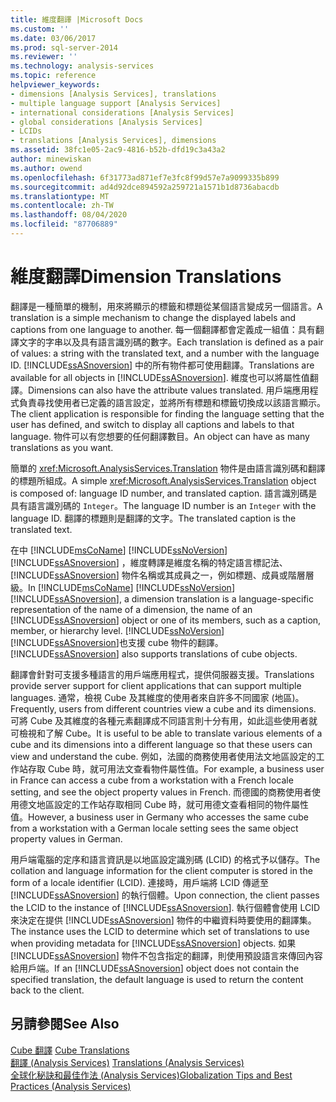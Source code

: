 ```yaml
---
title: 維度翻譯 |Microsoft Docs
ms.custom: ''
ms.date: 03/06/2017
ms.prod: sql-server-2014
ms.reviewer: ''
ms.technology: analysis-services
ms.topic: reference
helpviewer_keywords:
- dimensions [Analysis Services], translations
- multiple language support [Analysis Services]
- international considerations [Analysis Services]
- global considerations [Analysis Services]
- LCIDs
- translations [Analysis Services], dimensions
ms.assetid: 38fc1e05-2ac9-4816-b52b-dfd19c3a43a2
author: minewiskan
ms.author: owend
ms.openlocfilehash: 6f31773ad871ef7e3fc8f99d57e7a9099335b899
ms.sourcegitcommit: ad4d92dce894592a259721a1571b1d8736abacdb
ms.translationtype: MT
ms.contentlocale: zh-TW
ms.lasthandoff: 08/04/2020
ms.locfileid: "87706889"
---
```

# <a name="dimension-translations"></a><span data-ttu-id="c9be8-102">維度翻譯</span><span class="sxs-lookup"><span data-stu-id="c9be8-102">Dimension Translations</span></span>
  <span data-ttu-id="c9be8-103">翻譯是一種簡單的機制，用來將顯示的標籤和標題從某個語言變成另一個語言。</span><span class="sxs-lookup"><span data-stu-id="c9be8-103">A translation is a simple mechanism to change the displayed labels and captions from one language to another.</span></span> <span data-ttu-id="c9be8-104">每一個翻譯都會定義成一組值：具有翻譯文字的字串以及具有語言識別碼的數字。</span><span class="sxs-lookup"><span data-stu-id="c9be8-104">Each translation is defined as a pair of values: a string with the translated text, and a number with the language ID.</span></span> <span data-ttu-id="c9be8-105">[!INCLUDE[ssASnoversion](../../includes/ssasnoversion-md.md)] 中的所有物件都可使用翻譯。</span><span class="sxs-lookup"><span data-stu-id="c9be8-105">Translations are available for all objects in [!INCLUDE[ssASnoversion](../../includes/ssasnoversion-md.md)].</span></span> <span data-ttu-id="c9be8-106">維度也可以將屬性值翻譯。</span><span class="sxs-lookup"><span data-stu-id="c9be8-106">Dimensions can also have the attribute values translated.</span></span> <span data-ttu-id="c9be8-107">用戶端應用程式負責尋找使用者已定義的語言設定，並將所有標題和標籤切換成以該語言顯示。</span><span class="sxs-lookup"><span data-stu-id="c9be8-107">The client application is responsible for finding the language setting that the user has defined, and switch to display all captions and labels to that language.</span></span> <span data-ttu-id="c9be8-108">物件可以有您想要的任何翻譯數目。</span><span class="sxs-lookup"><span data-stu-id="c9be8-108">An object can have as many translations as you want.</span></span>  
  
 <span data-ttu-id="c9be8-109">簡單的 <xref:Microsoft.AnalysisServices.Translation> 物件是由語言識別碼和翻譯的標題所組成。</span><span class="sxs-lookup"><span data-stu-id="c9be8-109">A simple <xref:Microsoft.AnalysisServices.Translation> object is composed of: language ID number, and translated caption.</span></span> <span data-ttu-id="c9be8-110">語言識別碼是具有語言識別碼的 `Integer`。</span><span class="sxs-lookup"><span data-stu-id="c9be8-110">The language ID number is an `Integer` with the language ID.</span></span> <span data-ttu-id="c9be8-111">翻譯的標題則是翻譯的文字。</span><span class="sxs-lookup"><span data-stu-id="c9be8-111">The translated caption is the translated text.</span></span>  
  
 <span data-ttu-id="c9be8-112">在中 [!INCLUDE[msCoName](../../includes/msconame-md.md)] [!INCLUDE[ssNoVersion](../../includes/ssnoversion-md.md)] [!INCLUDE[ssASnoversion](../../includes/ssasnoversion-md.md)] ，維度轉譯是維度名稱的特定語言標記法、 [!INCLUDE[ssASnoversion](../../includes/ssasnoversion-md.md)] 物件名稱或其成員之一，例如標題、成員或階層層級。</span><span class="sxs-lookup"><span data-stu-id="c9be8-112">In [!INCLUDE[msCoName](../../includes/msconame-md.md)] [!INCLUDE[ssNoVersion](../../includes/ssnoversion-md.md)] [!INCLUDE[ssASnoversion](../../includes/ssasnoversion-md.md)], a dimension translation is a language-specific representation of the name of a dimension, the name of an [!INCLUDE[ssASnoversion](../../includes/ssasnoversion-md.md)] object or one of its members, such as a caption, member, or hierarchy level.</span></span> [!INCLUDE[ssNoVersion](../../includes/ssnoversion-md.md)]<span data-ttu-id="c9be8-113">[!INCLUDE[ssASnoversion](../../includes/ssasnoversion-md.md)]也支援 cube 物件的翻譯。</span><span class="sxs-lookup"><span data-stu-id="c9be8-113">[!INCLUDE[ssASnoversion](../../includes/ssasnoversion-md.md)] also supports translations of cube objects.</span></span>  
  
 <span data-ttu-id="c9be8-114">翻譯會針對可支援多種語言的用戶端應用程式，提供伺服器支援。</span><span class="sxs-lookup"><span data-stu-id="c9be8-114">Translations provide server support for client applications that can support multiple languages.</span></span> <span data-ttu-id="c9be8-115">通常，檢視 Cube 及其維度的使用者來自許多不同國家 (地區)。</span><span class="sxs-lookup"><span data-stu-id="c9be8-115">Frequently, users from different countries view a cube and its dimensions.</span></span> <span data-ttu-id="c9be8-116">可將 Cube 及其維度的各種元素翻譯成不同語言則十分有用，如此這些使用者就可檢視和了解 Cube。</span><span class="sxs-lookup"><span data-stu-id="c9be8-116">It is useful to be able to translate various elements of a cube and its dimensions into a different language so that these users can view and understand the cube.</span></span> <span data-ttu-id="c9be8-117">例如，法國的商務使用者使用法文地區設定的工作站存取 Cube 時，就可用法文查看物件屬性值。</span><span class="sxs-lookup"><span data-stu-id="c9be8-117">For example, a business user in France can access a cube from a workstation with a French locale setting, and see the object property values in French.</span></span> <span data-ttu-id="c9be8-118">而德國的商務使用者使用德文地區設定的工作站存取相同 Cube 時，就可用德文查看相同的物件屬性值。</span><span class="sxs-lookup"><span data-stu-id="c9be8-118">However, a business user in Germany who accesses the same cube from a workstation with a German locale setting sees the same object property values in German.</span></span>  
  
 <span data-ttu-id="c9be8-119">用戶端電腦的定序和語言資訊是以地區設定識別碼 (LCID) 的格式予以儲存。</span><span class="sxs-lookup"><span data-stu-id="c9be8-119">The collation and language information for the client computer is stored in the form of a locale identifier (LCID).</span></span> <span data-ttu-id="c9be8-120">連接時，用戶端將 LCID 傳遞至 [!INCLUDE[ssASnoversion](../../includes/ssasnoversion-md.md)] 的執行個體。</span><span class="sxs-lookup"><span data-stu-id="c9be8-120">Upon connection, the client passes the LCID to the instance of [!INCLUDE[ssASnoversion](../../includes/ssasnoversion-md.md)].</span></span> <span data-ttu-id="c9be8-121">執行個體會使用 LCID 來決定在提供 [!INCLUDE[ssASnoversion](../../includes/ssasnoversion-md.md)] 物件的中繼資料時要使用的翻譯集。</span><span class="sxs-lookup"><span data-stu-id="c9be8-121">The instance uses the LCID to determine which set of translations to use when providing metadata for [!INCLUDE[ssASnoversion](../../includes/ssasnoversion-md.md)] objects.</span></span> <span data-ttu-id="c9be8-122">如果 [!INCLUDE[ssASnoversion](../../includes/ssasnoversion-md.md)] 物件不包含指定的翻譯，則使用預設語言來傳回內容給用戶端。</span><span class="sxs-lookup"><span data-stu-id="c9be8-122">If an [!INCLUDE[ssASnoversion](../../includes/ssasnoversion-md.md)] object does not contain the specified translation, the default language is used to return the content back to the client.</span></span>  
  
## <a name="see-also"></a><span data-ttu-id="c9be8-123">另請參閱</span><span class="sxs-lookup"><span data-stu-id="c9be8-123">See Also</span></span>  
 <span data-ttu-id="c9be8-124">[Cube 翻譯](../multidimensional-models-olap-logical-cube-objects/cube-translations.md) </span><span class="sxs-lookup"><span data-stu-id="c9be8-124">[Cube Translations](../multidimensional-models-olap-logical-cube-objects/cube-translations.md) </span></span>  
 <span data-ttu-id="c9be8-125">[翻譯 &#40;Analysis Services&#41;](../translations-analysis-services.md) </span><span class="sxs-lookup"><span data-stu-id="c9be8-125">[Translations &#40;Analysis Services&#41;](../translations-analysis-services.md) </span></span>  
 [<span data-ttu-id="c9be8-126">全球化秘訣和最佳作法 &#40;Analysis Services&#41;</span><span class="sxs-lookup"><span data-stu-id="c9be8-126">Globalization Tips and Best Practices &#40;Analysis Services&#41;</span></span>](../globalization-tips-and-best-practices-analysis-services.md)  
  
  
